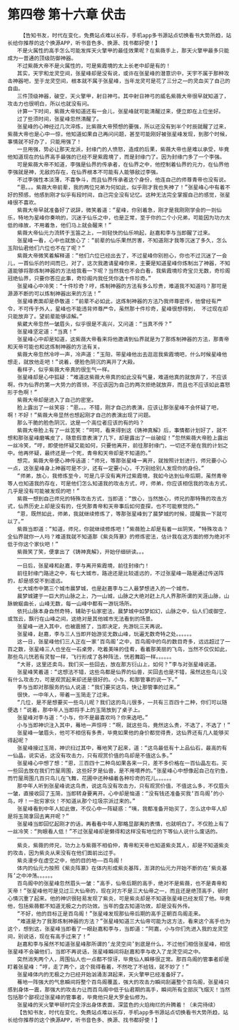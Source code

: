 # 第四卷 第十六章 伏击
        【告知书友，时代在变化，免费站点难以长存，手机app多书源站点切换看书大势所趋，站长给你推荐的这个换源APP，听书音色多、换源、找书都好使！】
       不是火属性的高手怎么可能发挥天火擎甲的最佳效果呢？在紫薇手上，那天火擎甲最多只能成为一普通的顶级防御神器。
       不过紫薇大帝不是火属性的，可是紫霞境的太上长老中却是有的！
       其实，天宇和龙灵空间，张星峰却是没有说，或许在张星峰的潜意识中，天宇不属于那种攻击神器吧，至于龙灵空间，根本就不属于张星峰，当年龙灵可是花了三分之一的灵血买了自己的自由。
       三件顶级神器，破空，天火擎甲，射日神弓。其中射日神弓的威名紫薇大帝很早就知道了，攻击力也很明白，所以也就没有问。
       计算一下时间，紫薇大帝知道还有一会儿，张星峰就可能清醒过来，便立即在上位坐好。
       过了些须时间，张星峰忽然清醒了。
       张星峰的心神经过几次淬炼，比紫薇大帝预想的要强，所以还没有到半个时辰就醒了过来，紫薇大帝也是心中一惊，他知道如果自己再问问题，甚至可能刚好被张星峰发现，到那个时候，事情就不好办了，只能用强了！
       一旦用强，势必让那天龙派，封缘门的人愤怒，造成的后果，紫薇大帝也是难以承受，毕竟他知道现在的仙界高手最强的已经不是紫霞境了，而是封缘门了。因为封缘门多了一个李强。
       可是紫薇大帝不知道，李强是仙界的传承者，在仙界之中，他控制着仙界的元力，在仙界他李强就是神，无敌的存在，在仙界根本不可能有人能够敌过李强。
       不过李强性本淡薄，不喜争斗，而且仙界传承者这个身份，他连自己的师尊青帝也没有说。
       “恩。。。紫薇大帝前辈，我的两位兄弟为何如此，似乎刚才我也失神了！”张星峰心中有着不好的预感，他感到刚才似乎有段时间，自己完全没有记忆。这种无法完全掌握自己的感觉，张星峰很不喜欢。
       紫薇大帝早就准备好了说辞，微笑着道：“星峰，你别着急，刚才是我刚刚学会的一则仙乐，特地为星峰你奏响的，沉迷于仙乐之中，也是正常，至于你的二个小兄弟，可能因为功力太低的缘故，不用着急，他们马上就会醒来！”
       紫薇大帝仙元力流转于玉笛之上，一则轻快的仙乐响起，赵嘉和李与当即醒了过来。
       张星峰一看，心中也就放心了：“前辈的仙乐果然厉害，不知道刚才我等沉迷了多久，怎么玉阳仙君他们六位也不在了呢？”
       紫薇大帝微笑着解释道：“他们六位已经出去了，不过星峰你别担心，你也不过沉迷了一会儿，一首仙乐的时间而已，对了，这次我邀请星峰你来，主要是知道星峰你炼制出了神器，不知道能够将那炼制神器的方法给我看一下呢？当然我也不会白看，我紫霞境珍奇宝贝无数，奇珍阁冠绝仙界，只要你答应此事，奇珍阁内我任凭你选十件珍奇。”
       张星峰心中冷笑：“十件珍奇？哼，炼制神器的方法有多么珍贵，难道我不知道吗？那可是源源不断的可以炼制神器出来的方法！”
       张星峰表面却是恭敬道：“前辈不必如此，这炼制神器的方法乃我师尊密传，他曾经有严令，不可传于外人，星峰也不能违背师尊严令，虽然那十件珍奇，星峰很想得到， 不过现在却只能放弃了。望前辈能够谅解。”
       紫葳大帝忽然一皱眉头，似乎很是不高兴，又问道：“当真不传？”
       张星峰坚定道：“当真！”
       张星峰心中却是知道，这紫薇大帝看来将他邀请到仙界就是为了那炼制神器的方法，那青帝和天帝可能也和这炼制神器的方法有关。
       紫薇大帝忽然冷哼一声，冷声道：“玉阳，带星峰他出去逛逛我紫霞境吧，什么时候星峰他想走，就放他走吧！”说着，便脸色阴沉的离开了大殿。
       看样子，似乎紫薇大帝真的很生气一样。
       张星峰却是心中狐疑：“难道这紫薇大帝真的如此没有气量，难道他真的就放弃了，不应该啊，作为仙界的第一大势力的首领，不应该因为自己的两次拒绝就放弃，而且也不应该如此喜怒形于色啊！”
       紫薇大帝却是进入了自己的密室。
       脸上露出了一丝笑容：“恩。。。不错，刚才自己的表演，应该让那张星峰不会怀疑了吧，啊！不好！”紫薇大帝显然也想起刚才自己的表演出现了问题。
       那么干脆的脸色阴沉，这是一个高位者应该的有的吗？
       紫薇大帝脸上有了一丝苦笑：“呵呵，看来得到这《铸神真解》后，事情都计划好了，就不想和那张星峰磨嘴皮了，随意假意表演了几下，却是露出了一丝破绽！”忽然紫薇大帝脸上露出一丝冷笑，“哼，即使他怀疑又能如何，只要他离开，前往那封缘门，一切还不是在我的计划之中。他再怀疑，最终还是一个死，青帝和天帝却是不知道的。”
       想完，紫薇大帝便心神传话道：“师兄，等那张星峰一离开，就按照计划进行，师兄要小心一点，这张星峰身上神器可是不少，还有一定要小心，千万别给别人发现你的身份。”
       “师弟，放心，我修炼至今，可是几乎没有离开过紫霞境，我如今达到仙帝后期，虽然青帝等人也知道我的存在，可是他们怎么知道我的攻击方式，哼，师弟，你应该相信我的攻击方式，几乎是没有可能被发现的吧！”
       紫薇一想到自己师兄的特殊攻击方式，当即道：“放心，当然放心，师兄的那特殊的攻击方式，仙界历史上却是没有的，任凭那青帝和天帝事后如何查探，也不可能察觉的。”
       “恩，既然如此，师弟，我就继续修炼了，等那张星峰到了晨梦城的时候，提醒我一下就可以了。”
       紫薇当即道：“知道，师兄，你就继续修炼吧！”紫薇脸上却是有着一丝阴笑，“特殊攻击？全仙界就你一人吗？难道我就不知道那《紫炎阵篆》的修炼密法，估计我在这方面的修为绝对不低于你这个家伙吧！”
       紫薇笑了笑，便拿出了《铸神真解》，开始仔细研读。。。
       ——————————————
       一日后，张星峰和赵嘉，李与离开紫霞境，前往封缘门！
       前往封缘门路途之中，有七大城市，路途还是比较遥远的，不过张星峰一路是通过传送阵的，却是感受不到遥远。
       七大城市中第三个城市晨梦城，也是赵嘉李与二人最梦想进入的一个城市。
       晨梦城建于一巨大的山脉之上，乃一山城，山脉之大绝对赶上凡人界那所谓的天涯山脉，山脉蜿蜒曲长，山峰无数，每一山峰中都有一游玩场所。
       依托山脉本身自然奇特，辅助于仙家密法，晨梦城中如梦如幻，山脉之中，仙人们或御空，或驾云，飘行在山峰之间，这绝对是其他城市无法看到的场景。
       张星峰一进入其中，也被震撼了，当即决定，先游玩三天再说。
       张星峰，赵嘉，李与三人当即开始游览无数山峰，玩遍无数奇特之处。。。。。。
       这一日，张星峰他们三人正在一家‘百鸟阁’之中，百鸟阁中的鸟的数目奇多，远远超过了一百之数，张星峰三人也坐在一石桌旁，吃着美味的佳肴，看着那美丽的飞鸟，当然不仅仅如此，那些鸟儿恍若有灵智一样，飞行形成了各种阵法，恍若舞蹈一样。。。。。。
       “大哥，这里还卖鸟，我们买一些回去，放在那方衍山上，如何？”李与对张星峰说道。
       张星峰笑着道：“这想法不错，这些鸟都是仙界的仙兽，买回去也是不错，虽然这些鸟儿没有什么攻击力，可是观赏起来却还是很好的。小与，和那管事的说一下。”
       李与当即对那服务的仙人说道：“我们要买这鸟，快让那管事的过来。”
       很快，一中年人，带着一玉简走了过来。
       “几位，是不是想要买一些鸟儿呢？我们这的鸟儿很多，一共有三百四十二种，你们可以随便选！”说着，那中年人当即将手上的玉简放到了桌子上。
       张星峰对李与道：“小与，你不是最喜欢吗？你来选吧。”
       小与当即神识注入其中，蓦地一声惊呼：“啊，就这些鸟，竟然这么贵，不选了，不选了！”
       张星峰一皱眉头，他可不相信有多贵，毕竟如果他的身价都觉得贵，这仙界还有几人能够买得起呢？
       张星峰接过玉简，神识扫过其中，蓦地笑了起来，道：“这鸟最低有十上品仙石，最高的有一仙晶，说实话，这没有攻击力，只有观赏价值的鸟却是不值这么多。”
       张星峰心中想了想：“恩，三百四十二种鸟如果各来一只，差不多价格在一百仙晶左右。买一些回去放在我们竹屋周围，这些好歹是仙兽，是不用喂养的。”张星峰心中想像起自己在钓鱼，而竹屋周围几百只鸟儿在飞舞，花圃中还种植着各种珍奇的花儿。。。。。。
       那中年人听到张星峰说这鸟贵，说这鸟没有攻击力，只有观赏价值，不值这么多，不仅眉头一皱，直接收回了玉简，当即转身要离开。心中却是恼道：“没有钱还准备买我‘百鸟阁’的小鸟，哼！一批穷家伙！不知道从那个垃圾宗派过来的。”
       张星峰看到中年人如此做，不仅心中一阵疑惑：“咦，我都准备开始买了，怎么这中年人却是将玉简拿回去离开呢？”
       张星峰当即回忆起刚才的话，再看看中年人那略显鄙夷的表情，也就明白了。不仅脸上有了一丝冷笑：“狗眼看人低！”不过张星峰却是懒得和这样没有地位的下等仙人说什么废话的。
       ————————————————————
       紫炎，紫薇的师兄，功力上与紫薇不相伯仲，青帝和天帝也知道紫炎其人，却是不知道紫炎的攻击，因为紫炎从来没有在他们面前出过手。
       紫炎漫步在虚空之中，他的目的地——百鸟阁！
       体内的仙元力按照《紫炎阵篆》在体内形成紫炎基阵，澎湃的仙元力开始不断的在‘紫炎基阵’之中冲荡。。。。。。
       百鸟阁中的张星峰忽然眉头一皱：“高手，仙帝后期的高手，绝对不是紫薇，也不是青帝和天帝！”张星峰他可是见过三大仙帝的，现在对方不是三大仙帝之一，而且还是绝顶高手，顿时心情沉重了起来。他的神识很轻易发现了紫炎，可是紫炎却是不知道张星峰已经发现了他。毕竟他，包括紫薇都不知道无极之力的功效。当年的盘古知道功效，却是没有外传。
       “不好，他的目标正是百鸟阁！”张星峰发现那仙帝后期的高手正朝百鸟阁走来。
       “难道是为了我那炼制神器的方法？”张星峰知道三大仙帝可能为这方法，看来这个高手也为这个，想到这，张星峰当即看了一眼赵嘉和李与，当即道：“阿嘉，小与你们先进入我的龙灵空间，别说话，现在有高手过来了！”
       赵嘉和李与虽然不知道张星峰那所谓的‘龙灵空间’到底是什么，不过他们相信张星峰，相信张星峰不会骗他们，当即不再说话，张星峰瞬间将赵嘉和李与收入了龙灵空间之中。
       突然消失两个人，周围仙人也一点都不惊讶，毕竟仙人瞬移很正常。那百鸟阁的管事者却是盯着张星峰：“哼，走了两个，这个我得看着，不然吃了不给钱，就不妙了！”
       张星峰体内的无极之力已经开始汹涌澎湃起来，天火擎甲已经准备好了。
       蓦地一阵强大的气息瞬间将整个百鸟阁覆盖，强大的攻击力瞬间刮遍整个百鸟阁，张星峰只感到身体一震，那强大的攻击力让而百鸟阁中低于仙君期的高手，瞬间所有全部灰飞烟灭！当然包括那个鄙视过张星峰的管事者，毕竟他只是大罗金仙修为。
       张星峰的天火擎甲顿时完全浮出身体表面，深蓝色的火焰绚烂的升腾着！（未完待续）
       【告知书友，时代在变化，免费站点难以长存，手机app多书源站点切换看书大势所趋，站长给你推荐的这个换源APP，听书音色多、换源、找书都好使！】